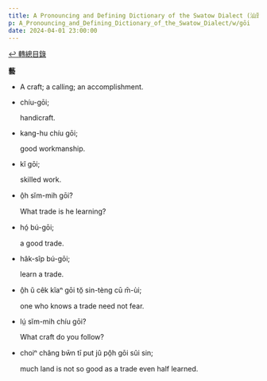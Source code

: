 ```yaml
---
title: A Pronouncing and Defining Dictionary of the Swatow Dialect (汕頭方言音義字典) / gōi
p: A_Pronouncing_and_Defining_Dictionary_of_the_Swatow_Dialect/w/gōi
date: 2024-04-01 23:00:00
---
```


[↩️ 轉總目錄](/A_Pronouncing_and_Defining_Dictionary_of_the_Swatow_Dialect)


**藝**
- A craft; a calling; an accomplishment.

- chíu-gōi;

  handicraft.

- kang-hu chíu gōi;

  good workmanship.

- kĭ gōi;

  skilled work.

- ô̤h sĭm-mih gōi?

  What trade is he learning?

- hó̤ bú-gōi;

  a good trade.

- hâk-sîp bú-gōi;

  learn a trade.

- ô̤h ŭ cêk kĭaⁿ gōi tŏ̤ sin-tèng cū m̄-ùi;

  one who knows a trade need not fear.

- lṳ́ sĭm-mih chíu gōi?

  What craft do you follow?

- choiⁿ châng bw̄n tī put jû pô̤h gōi sûi sin;

  much land is not so good as a trade even half learned.